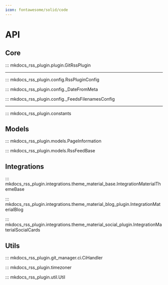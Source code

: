 ```yaml
---
icon: fontawesome/solid/code
---
```


# API

## Core

::: mkdocs_rss_plugin.plugin.GitRssPlugin

----

::: mkdocs_rss_plugin.config.RssPluginConfig

::: mkdocs_rss_plugin.config._DateFromMeta

::: mkdocs_rss_plugin.config._FeedsFilenamesConfig

----

::: mkdocs_rss_plugin.constants

## Models

::: mkdocs_rss_plugin.models.PageInformation

::: mkdocs_rss_plugin.models.RssFeedBase

## Integrations

::: mkdocs_rss_plugin.integrations.theme_material_base.IntegrationMaterialThemeBase

::: mkdocs_rss_plugin.integrations.theme_material_blog_plugin.IntegrationMaterialBlog

::: mkdocs_rss_plugin.integrations.theme_material_social_plugin.IntegrationMaterialSocialCards

## Utils

::: mkdocs_rss_plugin.git_manager.ci.CiHandler

::: mkdocs_rss_plugin.timezoner

::: mkdocs_rss_plugin.util.Util
